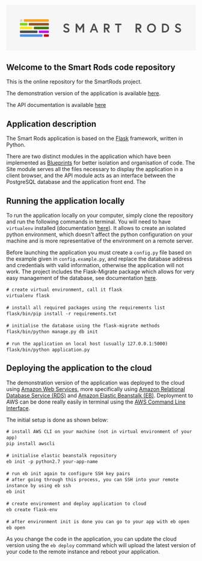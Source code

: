 ![## Smart Rods](./smartrods/static/img/readme-logo.png) 

## Welcome to the Smart Rods code repository

This is the online repository for the SmartRods project. 

The demonstration version of the application is available [here](http://app.smartrods.co.uk). 

The API documentation is available [here](http://pierreazalbert.github.io/smartrods)

## Application description

The Smart Rods application is based on the [Flask](http://flask.pocoo.org) framework, written in Python. 

There are two distinct modules in the application which have been implemented as [Blueprints](http://flask.pocoo.org/docs/0.12/blueprints/) for better isolation and organisation of code. The Site module serves all the files necessary to display the application in a client browser, and the API module acts as an interface between the PostgreSQL database and the application front end. The 


## Running the application locally

To run the application locally on your computer, simply clone the repository and run the following commands in terminal. You will need to have `virtualenv` installed (documentation [here](https://virtualenv.pypa.io/en/stable/)). It allows to create an isolated python environment, which doesn't affect the python configuration on your machine and is more representative of the environment on a remote server.

Before launching the application you must create a `config.py` file based on the example given in `config.example.py`, and replace the database address and credentials with valid information, otherwise the application will not work. The project includes the Flask-Migrate package which allows for very easy management of the database, see documentation [here](https://github.com/miguelgrinberg/flask-migrate/).


```
# create virtual environment, call it flask
virtualenv flask

# install all required packages using the requirements list
flask/bin/pip install -r requirements.txt

# initialise the database using the flask-migrate methods
flask/bin/python manage.py db init

# run the application on local host (usually 127.0.0.1:5000)
flask/bin/python application.py
```

## Deploying the application to the cloud

The demonstration version of the application was deployed to the cloud using [Amazon Web Services](https://aws.amazon.com), more specifically using [Amazon Relational Database Service (RDS)](https://aws.amazon.com/rds/?nc2=h_m1) and [Amazon Elastic Beanstalk (EB)](https://aws.amazon.com/elasticbeanstalk/?nc2=h_m1). Deployment to AWS can be done really easily in terminal using the [AWS Command Line Interface](https://aws.amazon.com/cli/).

The initial setup is done as shown below:

```
# install AWS CLI on your machine (not in virtual environment of your app)
pip install awscli

# initialise elastic beanstalk repository
eb init -p python2.7 your-app-name

# run eb init again to configure SSH key pairs
# after going through this process, you can SSH into your remote instance by using eb ssh
eb init 

# create environment and deploy application to cloud
eb create flask-env

# after environment init is done you can go to your app with eb open
eb open
```

As you change the code in the application, you can update the cloud version using the `eb deploy` command which will upload the latest version of your code to the remote instance and reboot your application.
